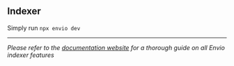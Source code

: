 ## Indexer

Simply run `npx envio dev`

---

*Please refer to the [documentation website](https://docs.envio.dev) for a thorough guide on all Envio indexer features*
